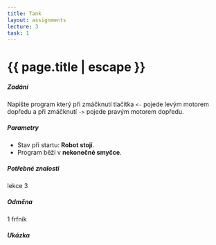 ```yaml
---
title: Tank
layout: assignments
lecture: 3
task: 1
---
```


# {{ page.title | escape }}

##### Zadání

Napište program který při zmáčknutí tlačítka `<-` pojede levým motorem dopředu a při zmáčknutí `->` pojede pravým motorem dopředu.

##### Parametry

- Stav při startu: **Robot stojí**.
- Program běží v **nekonečné smyčce**.

##### Potřebné znalosti

lekce 3

##### Odměna

1 frfník

##### Ukázka

<!-- FIXME: Add video -->
<!-- <video width="100%" controls>
  <source src="/video/guides/assignments_2_on_off_blink.mp4" type="video/mp4">
</video> -->